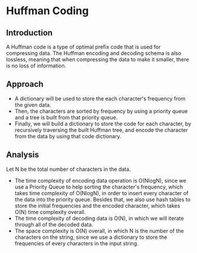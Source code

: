 # Huffman Coding

## Introduction
A Huffman code is a type of optimal prefix code that is used for compressing data. The Huffman encoding and decoding schema is also lossless, meaning that when compressing the data to make it smaller, there is no loss of information.

## Approach
- A dictionary will be used to store the each character's frequency from the given data.
- Then, the characters are sorted by frequency by using a priority queue and a tree is built from that priority queue.
- Finally, we will build a dictionary to store the code for each character, by recursively traversing the built Huffman tree, and encode the character from the data by using that code dictionary.

## Analysis
Let N be the total number of characters in the data.
- The time complexity of encoding data operation is O(NlogN), since we use a Priority Queue to help sorting the character's frequency, which takes time complexity of O(NlogN), in order to insert every character of the data into the priority queue. Besides that, we also use hash tables to store the initial frequencies and the encoded character, which takes O(N) time complexity overall.
- The time complexity of decoding data is O(N), in which we will iterate through all of the decoded data.
- The space complexity is O(N) overall, in which N is the number of the characters on the string, since we use a dictionary to store the frequencies of every characters in the input string.
